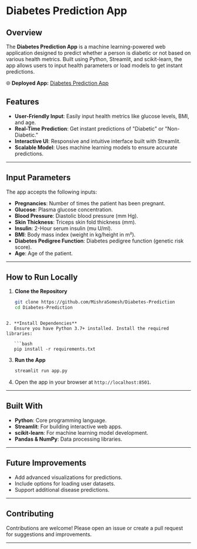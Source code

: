 # Diabetes Prediction App

## Overview
The **Diabetes Prediction App** is a machine learning-powered web application designed to predict whether a person is diabetic or not based on various health metrics. Built using Python, Streamlit, and scikit-learn, the app allows users to input health parameters or load models to get instant predictions.

🌐 **Deployed App:** [Diabetes Prediction App](https://someshmishraapp.streamlit.app/)


## Features
- **User-Friendly Input**: Easily input health metrics like glucose levels, BMI, and age.
- **Real-Time Prediction**: Get instant predictions of "Diabetic" or "Non-Diabetic."
- **Interactive UI**: Responsive and intuitive interface built with Streamlit.
- **Scalable Model**: Uses machine learning models to ensure accurate predictions.

---

## Input Parameters
The app accepts the following inputs:
- **Pregnancies**: Number of times the patient has been pregnant.
- **Glucose**: Plasma glucose concentration.
- **Blood Pressure**: Diastolic blood pressure (mm Hg).
- **Skin Thickness**: Triceps skin fold thickness (mm).
- **Insulin**: 2-Hour serum insulin (mu U/ml).
- **BMI**: Body mass index (weight in kg/height in m²).
- **Diabetes Pedigree Function**: Diabetes pedigree function (genetic risk score).
- **Age**: Age of the patient.

---

## How to Run Locally

1. **Clone the Repository**
   ```bash
   git clone https://github.com/MishraSomesh/Diabetes-Prediction
   cd Diabetes-Prediction
```

2. **Install Dependencies**
   Ensure you have Python 3.7+ installed. Install the required libraries:

   ```bash
   pip install -r requirements.txt
   ```

3. **Run the App**

   ```bash
   streamlit run app.py
   ```

4. Open the app in your browser at `http://localhost:8501`.

---

## Built With

* **Python**: Core programming language.
* **Streamlit**: For building interactive web apps.
* **scikit-learn**: For machine learning model development.
* **Pandas & NumPy**: Data processing libraries.

---

## Future Improvements

* Add advanced visualizations for predictions.
* Include options for loading user datasets.
* Support additional disease predictions.

---

## Contributing

Contributions are welcome! Please open an issue or create a pull request for suggestions and improvements.


---
